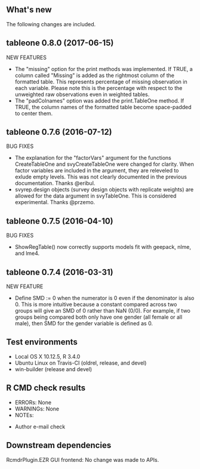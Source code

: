 ## What's new
The following changes are included.

tableone 0.8.0 (2017-06-15)
----------------------------------------------------------------
NEW FEATURES
* The "missing" option for the print methods was implemented. If
  TRUE, a column called "Missing" is added as the rightmost column
  of the formatted table. This represents percentage of missing
  observation in each variable. Please note this is the percentage
  with respect to the unweighted raw observations even in weighted
  tables.
* The "padColnames" option was added the print.TableOne method. If
  TRUE, the column names of the formatted table become space-padded
  to center them.

tableone 0.7.6 (2016-07-12)
----------------------------------------------------------------
BUG FIXES
* The explanation for the "factorVars" argument for the functions
  CreateTableOne and svyCreateTableOne were changed for clarity.
  When factor variables are included in the argument, they are
  releveled to exlude empty levels. This was not clearly documented
  in the previous documentation. Thanks @eribul.
* svyrep.design objects (survey design objects with replicate weights)
  are allowed for the data argument in svyTableOne. This is considered
  experimental. Thanks @przemo.

tableone 0.7.5 (2016-04-10)
----------------------------------------------------------------
BUG FIXES
* ShowRegTable() now correctly supports models fit with geepack,
  nlme, and lme4.

tableone 0.7.4 (2016-03-31)
----------------------------------------------------------------
NEW FEATURE
* Define SMD := 0 when the numerator is 0 even if the denominator
  is also 0. This is more intuitive because a constant compared
  across two groups will give an SMD of 0 rather than NaN (0/0).
  For example, if two groups being compared both only have one
  gender (all female or all male), then SMD for the gender
  variable is defined as 0.

## Test environments
* Local OS X 10.12.5, R 3.4.0
* Ubuntu Linux on Travis-CI (oldrel, release, and devel)
* win-builder (release and devel)

## R CMD check results
* ERRORs: None
* WARNINGs: None
* NOTEs:
 - Author e-mail check

## Downstream dependencies
RcmdrPlugin.EZR GUI frontend: No change was made to APIs.
